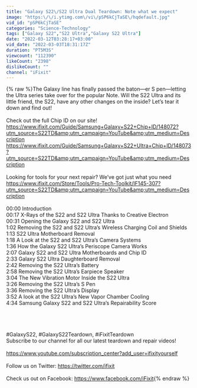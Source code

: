 ```yaml
---
title: "Galaxy S22\/S22 Ultra Dual Teardown: Note what we expect"
image: "https:\/\/i.ytimg.com\/vi\/pSP6kCjTaSE\/hqdefault.jpg"
vid_id: "pSP6kCjTaSE"
categories: "Science-Technology"
tags: ["Galaxy S22","S22 Ultra","Galaxy S22 Ultra"]
date: "2022-03-12T03:28:17+03:00"
vid_date: "2022-03-03T18:31:17Z"
duration: "PT5M3S"
viewcount: "112390"
likeCount: "2398"
dislikeCount: ""
channel: "iFixit"
---
```

{% raw %}The Galaxy line has finally passed the baton—er S pen—letting the Ultra series take over for the popular Note. Will the S22 Ultra and its little friend, the S22, have any other changes on the inside? Let’s tear it down and find out!<br /><br />Check out the full Chip ID on our site!<br /><a rel="nofollow" target="blank" href="https://www.ifixit.com/Guide/Samsung+Galaxy+S22+Chip+ID/148072?utm_source=S22TD&amp;utm_campaign=YouTube&amp;utm_medium=Description">https://www.ifixit.com/Guide/Samsung+Galaxy+S22+Chip+ID/148072?utm_source=S22TD&amp;utm_campaign=YouTube&amp;utm_medium=Description</a><br /><a rel="nofollow" target="blank" href="https://www.ifixit.com/Guide/Samsung+Galaxy+S22+Ultra+Chip+ID/148073?utm_source=S22TD&amp;utm_campaign=YouTube&amp;utm_medium=Description">https://www.ifixit.com/Guide/Samsung+Galaxy+S22+Ultra+Chip+ID/148073?utm_source=S22TD&amp;utm_campaign=YouTube&amp;utm_medium=Description</a><br /><br />Looking for tools for your next repair? We’ve got just what you need<br /><a rel="nofollow" target="blank" href="https://www.ifixit.com/Store/Tools/Pro-Tech-Toolkit/IF145-307?utm_source=S22TD&amp;utm_campaign=YouTube&amp;utm_medium=Description">https://www.ifixit.com/Store/Tools/Pro-Tech-Toolkit/IF145-307?utm_source=S22TD&amp;utm_campaign=YouTube&amp;utm_medium=Description</a><br /><br />00:00 Introduction<br />00:17 X-Rays of the S22 and S22 Ultra Thanks to Creative Electron<br />00:31 Opening the Galaxy S22 and S22 Ultra<br />1:02 Removing the S22 and S22 Ultra’s Wireless Charging Coil and Shields<br />1:13 S22 Ultra Motherboard Removal<br />1:18 A Look at the S22 and S22 Ultra’s Camera Systems<br />1:36 How the Galaxy S22 Ultra’s Periscope Camera Works<br />2:07 Galaxy S22 and S22 Ultra Motherboards and Chip ID<br />2:33 Galaxy S22 Ultra Daughterboard Removal<br />2:42 Removing the S22 Ultra’s Battery<br />2:58 Removing the S22 Ultra’s Earpiece Speaker<br />3:04 The New Vibration Motor Inside the S22 Ultra<br />3:26 Removing the S22 Ultra’s S Pen<br />3:36 Removing the S22 Ultra’s Display<br />3:52 A look at the S22 Ultra’s New Vapor Chamber Cooling<br />4:34 Samsung Galaxy S22 and S22 Ultra’s Repairability Score<br /><br /><br /><br /><br />#GalaxyS22, #GalaxyS22Teardown, #iFixitTeardown<br />Subscribe to our channel for all our latest teardown and repair videos!<br /><br /><a rel="nofollow" target="blank" href="https://www.youtube.com/subscription_center?add_user=ifixityourself">https://www.youtube.com/subscription_center?add_user=ifixityourself</a><br /><br />Follow us on Twitter: <a rel="nofollow" target="blank" href="https://twitter.com/ifixit">https://twitter.com/ifixit</a><br /><br />Check us out on Facebook: <a rel="nofollow" target="blank" href="https://www.facebook.com/iFixit">https://www.facebook.com/iFixit</a>{% endraw %}
